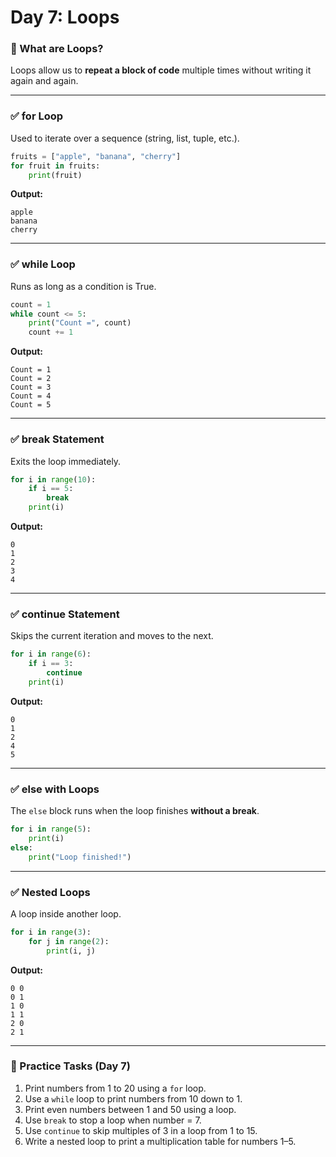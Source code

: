# Day 7: Loops

### 🔄 What are Loops?

Loops allow us to **repeat a block of code** multiple times without writing it again and again.

---

### ✅ for Loop

Used to iterate over a sequence (string, list, tuple, etc.).

```python
fruits = ["apple", "banana", "cherry"]
for fruit in fruits:
    print(fruit)
```

**Output:**

```
apple
banana
cherry
```

---

### ✅ while Loop

Runs as long as a condition is True.

```python
count = 1
while count <= 5:
    print("Count =", count)
    count += 1
```

**Output:**

```
Count = 1
Count = 2
Count = 3
Count = 4
Count = 5
```

---

### ✅ break Statement

Exits the loop immediately.

```python
for i in range(10):
    if i == 5:
        break
    print(i)
```

**Output:**

```
0
1
2
3
4
```

---

### ✅ continue Statement

Skips the current iteration and moves to the next.

```python
for i in range(6):
    if i == 3:
        continue
    print(i)
```

**Output:**

```
0
1
2
4
5
```

---

### ✅ else with Loops

The `else` block runs when the loop finishes **without a break**.

```python
for i in range(5):
    print(i)
else:
    print("Loop finished!")
```

---

### ✅ Nested Loops

A loop inside another loop.

```python
for i in range(3):
    for j in range(2):
        print(i, j)
```

**Output:**

```
0 0
0 1
1 0
1 1
2 0
2 1
```

---

### 📝 Practice Tasks (Day 7)

1. Print numbers from 1 to 20 using a `for` loop.
2. Use a `while` loop to print numbers from 10 down to 1.
3. Print even numbers between 1 and 50 using a loop.
4. Use `break` to stop a loop when number = 7.
5. Use `continue` to skip multiples of 3 in a loop from 1 to 15.
6. Write a nested loop to print a multiplication table for numbers 1–5.
